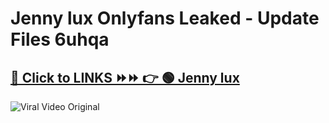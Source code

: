 
 # Jenny lux Onlyfans Leaked - Update Files 6uhqa

## <h2><a href="https://clipsfans.com/Jenny_lux&ref=git">🔗 Click to LINKS ⏩⏩ 👉 🟢 Jenny lux </a></h2>

<a href="https://clipsfans.com/Jenny_lux&ref=git" rel="nofollow" data-target="animated-image.originalLink"><img src="https://i.ibb.co.com/xMMVF88/686577567.gif" alt="Viral Video Original" style="max-width: 100%; display: inline-block;" data-target="animated-image.originalImage"></a>

